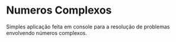 # Numeros Complexos
Simples aplicação feita em console para a resolução de problemas envolvendo números complexos.
